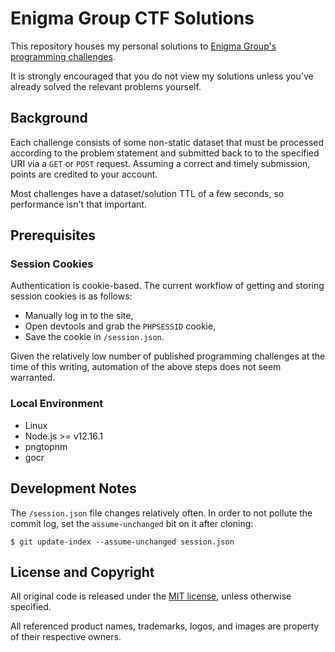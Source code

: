 # Enigma Group CTF Solutions

This repository houses my personal solutions to
[Enigma Group's programming challenges][challenges].

It is strongly encouraged that you do not view my solutions unless you've
already solved the relevant problems yourself.


## Background

Each challenge consists of some non-static dataset that must be processed
according to the problem statement and submitted back to to the specified URI
via a `GET` or `POST` request. Assuming a correct and timely submission, points
are credited to your account.

Most challenges have a dataset/solution TTL of a few seconds, so performance
isn't that important.


## Prerequisites

### Session Cookies

Authentication is cookie-based. The current workflow of getting and storing
session cookies is as follows:

- Manually log in to the site,
- Open devtools and grab the `PHPSESSID` cookie,
- Save the cookie in `/session.json`.

Given the relatively low number of published programming challenges at the time
of this writing, automation of the above steps does not seem warranted.

### Local Environment

- Linux
- Node.js >= v12.16.1
- pngtopnm
- gocr


## Development Notes

The `/session.json` file changes relatively often. In order to not pollute the
commit log, set the `assume-unchanged` bit on it after cloning:

```text
$ git update-index --assume-unchanged session.json
```


## License and Copyright

All original code is released under the [MIT license][mit], unless otherwise
specified.

All referenced product names, trademarks, logos, and images are property of
their respective owners.


[challenges]: https://www.enigmagroup.org/pages/programming/
              "The Enigma Group - Programming Challenges"

[mit]: http://opensource.org/licenses/MIT/
       "The MIT License (MIT)"
